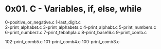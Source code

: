 # 0x01. C - Variables, if, else, while

0-positive_or_negative.c 
1-last_digit.c  
2-print_alphabet.c 
3-print_alphabets.c 
4-print_alphabt.c 
5-print_numbers.c 
6-print_numberz.c 
7-print_tebahpla.c 
8-print_base16.c 
9-print_comb.c 

102-print_comb5.c 
101-print_comb4.c 
100-print_comb3.c
